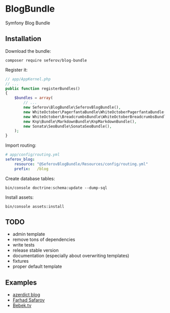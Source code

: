 # BlogBundle

Symfony Blog Bundle

## Installation

Download the bundle:

`composer require seferov/blog-bundle`

 
 Register it:
 
```php
// app/AppKernel.php
// ...
public function registerBundles()
{
    $bundles = array(
        // ...
        new Seferov\BlogBundle\SeferovBlogBundle(),
        new WhiteOctober\PagerfantaBundle\WhiteOctoberPagerfantaBundle(),
        new WhiteOctober\BreadcrumbsBundle\WhiteOctoberBreadcrumbsBundle(),
        new Knp\Bundle\MarkdownBundle\KnpMarkdownBundle(),
        new Sonata\SeoBundle\SonataSeoBundle(),
    );
}
```

Import routing:

```yml
# app/config/routing.yml
seferov_blog:
    resource: "@SeferovBlogBundle/Resources/config/routing.yml"
    prefix:   /blog
```

Create database tables:

`bin/console doctrine:schema:update --dump-sql`

Install assets:

`bin/console assets:install`

## TODO

- admin template
- remove tons of dependencies
- write tests
- release stable version
- documentation (especially about overwriting templates)
- fixtures
- proper default template

## Examples

- [azerdict blog](https://azerdict.com/blog/)
- [Farhad Safarov](https://farhadsafarov.com/blog/)
- [Bebek.tv](https://bebek.tv/blog/)
